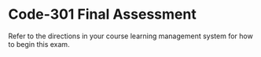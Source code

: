 # Code-301 Final Assessment

Refer to the directions in your course learning management system for how to begin this exam.

